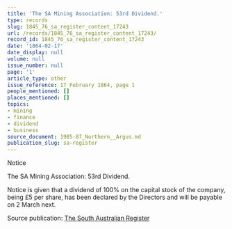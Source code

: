 ```yaml
---
title: 'The SA Mining Association: 53rd Dividend.'
type: records
slug: 1845_76_sa_register_content_17243
url: /records/1845_76_sa_register_content_17243/
record_id: 1845_76_sa_register_content_17243
date: '1864-02-17'
date_display: null
volume: null
issue_number: null
page: '1'
article_type: other
issue_reference: 17 February 1864, page 1
people_mentioned: []
places_mentioned: []
topics:
- mining
- finance
- dividend
- business
source_document: 1985-87_Northern__Argus.md
publication_slug: sa-register
---
```


Notice

The SA Mining Association: 53rd Dividend.

Notice is given that a dividend of 100% on the capital stock of the company, being £5 per share, has been declared by the Directors and will be payable on 2 March next.

Source publication: [The South Australian Register](/publications/sa-register/)
